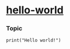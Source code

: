 # [hello-world](https://pixabay.com/photos/cat-young-animal-kitten-mackerel-3535404/)

### Topic

```
print("Hello world!")
```


